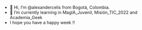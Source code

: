 - 👋 Hi, I’m @alexandercelis  from  Bogotá, Colombia.
- 🌱 I’m currently learning in MagIA_Juvenil, Misión_TIC_2022 and Academia_Geek  
- I hope you have a happy week !!
<!---
--->
